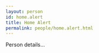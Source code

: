 ```yaml
---
layout: person
id: home.alert
title: Home Alert
permalink: people/home.alert.html
---
```


Person details...